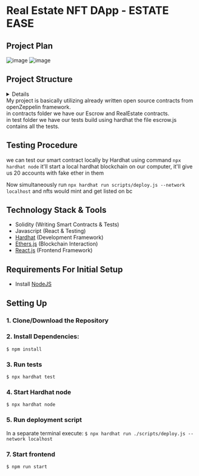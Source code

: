 # Real Estate NFT DApp - ESTATE EASE

## Project Plan
![image](https://github.com/mkbhru/estate-ease/assets/74449664/1ec629ae-0769-44db-93ec-3239fa81f0f4)
![image](https://github.com/mkbhru/estate-ease/assets/74449664/c55b3a81-3360-4edc-97dd-d32aa433a2a6)



## Project Structure

<details>

```.
├── contracts
│   ├── Escrow.sol
│   └── RealEstate.sol
├── hardhat.config.js
├── metadata
│   ├── 1.json
│   ├── 2.json
│   └── 3.json
├── package.json
├── package-lock.json
├── public
│   ├── favicon.ico
│   ├── index.html
│   ├── logo192.png
│   ├── logo512.png
│   ├── manifest.json
│   └── robots.txt
├── README.md
├── scripts
│   └── deploy.js
├── src
│   ├── abis
│   │   ├── Escrow.json
│   │   └── RealEstate.json
│   ├── App.js
│   ├── App.test.js
│   ├── assets
│   │   ├── close.svg
│   │   ├── houses.png
│   │   └── logo.svg
│   ├── components
│   │   ├── Home.js
│   │   ├── Navigation.js
│   │   └── Search.js
│   ├── config.json
│   ├── index.css
│   ├── index.js
│   ├── logo.svg
│   ├── reportWebVitals.js
│   └── setupTests.js
└── test
    └── Escrow.js
```
</details>
My project is basically utilizing already written open source contracts from openZeppelin framework. <br />
in contracts folder we have our Escrow and RealEstate contracts. <br />
in test folder we have our tests build using hardhat the file escrow.js contains all the tests.

## Testing Procedure
we can test our smart contract locally by Hardhat using command 
```npx hardhat node```
it'll start a local hardhat blockchain on our computer, it'll give us 20 accounts with fake ether in them

Now simultaneously run ```npx hardhat run scripts/deploy.js --network localhost```
and nfts would mint and get listed on bc

## Technology Stack & Tools

- Solidity (Writing Smart Contracts & Tests)
- Javascript (React & Testing)
- [Hardhat](https://hardhat.org/) (Development Framework)
- [Ethers.js](https://docs.ethers.io/v5/) (Blockchain Interaction)
- [React.js](https://reactjs.org/) (Frontend Framework)

## Requirements For Initial Setup
- Install [NodeJS](https://nodejs.org/en/)

## Setting Up
### 1. Clone/Download the Repository

### 2. Install Dependencies:
`$ npm install`

### 3. Run tests
`$ npx hardhat test`

### 4. Start Hardhat node
`$ npx hardhat node`

### 5. Run deployment script
In a separate terminal execute:
`$ npx hardhat run ./scripts/deploy.js --network localhost`

### 7. Start frontend
`$ npm run start`

